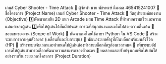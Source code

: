 เกมส์ Cyber Shooter - Time Attack
📌 ผู้จัดทำ
นาย พัชรพงษ์ ดีมงคล 465415241007
📌 ชื่อโครงการ (Project Name)
เกมส์ Cyber Shooter - Time Attack
🎯 วัตถุประสงค์ของงาน (Objective)
1️⃣พัฒนาเกมยิง 2D แนว Arcade ผสม Time Attack ที่ท้าทายความเร็วและความแม่นยำของผู้เล่น 
2️⃣เพื่อให้ผู้เล่นได้สัมผัสประสบการณ์ที่สนุกสนานและเต็มไปด้วยความตื่นเต้น
🎯 ขอบเขตของงาน (Scope of Work)
📌 พัฒนาเกมโดยใช้ภาษา Python ใน VS Code
📌 สร้างระบบการควบคุมตัวละคร (เคลื่อนที่และยิงกระสุน)
📌 พัฒนาระบบศัตรูที่เป็นบล็อกพร้อมพลังชีวิต (HP)
📌 สร้างระบบจับเวลาและกำหนดให้ผู้เล่นต้องทำลายบล็อกศัตรูก่อนเวลาหมด
📌 เพิ่มระบบอัปเกรดให้ผู้เล่นสามารถเลือกพัฒนาความสามารถของตัวละคร
📌 ทดสอบและปรับปรุงเกมเพื่อให้เล่นได้อย่างราบรื่น
ระยะเวลาโครงการ (Project Duration)
